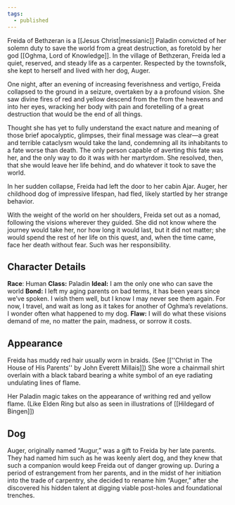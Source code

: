 ```yaml
---
tags:
  - published
---
```

Freida of Bethzeran is a [[Jesus Christ|messianic]] Paladin convicted of her solemn duty to save the world from a great destruction, as foretold by her god [[Oghma, Lord of Knowledge]]. In the village of Bethzeran, Freida led a quiet, reserved, and steady life as a carpenter. Respected by the townsfolk, she kept to herself and lived with her dog, Auger. 

One night, after an evening of increasing feverishness and vertigo, Freida collapsed to the ground in a seizure, overtaken by a a profound vision. She saw divine fires of red and yellow descend from the from the heavens and into her eyes, wracking her body with pain and foretelling of a great destruction that would be the end of all things.  

Thought she has yet to fully understand the exact nature and meaning of those brief apocalyptic, glimpses, their final message was clear—a great and terrible cataclysm would take the land, condemning all its inhabitants to a fate worse than death. The only person capable of averting this fate was her, and the only way to do it was with her martyrdom. She resolved, then, that she would leave her life behind, and do whatever it took to save the world.

In her sudden collapse, Freida had left the door to her cabin Ajar. Auger, her childhood dog of impressive lifespan, had fled, likely startled by her strange behavior. 

With the weight of the world on her shoulders, Freida set out as a nomad, following the visions wherever they guided. She did not know where the journey would take her, nor how long it would last, but it did not matter; she would spend the rest of her life on this quest, and, when the time came, face her death without fear. Such was her responsibility.

## Character Details

**Race**: Human
**Class:** Paladin
**Ideal:** I am the only one who can save the world
**Bond:** I left my aging parents on bad terms, it has been years since we’ve spoken. I wish them well, but I know I may never see them again. For now, I travel, and wait as long as it takes for another of Oghma’s revelations. I wonder often what happened to my dog.
**Flaw:** I will do what these visions demand of me, no matter the pain, madness, or sorrow it costs. 

## Appearance

Freida has muddy red hair usually worn in braids. (See [[''Christ in The House of His Parents'' by John Everett Millais]]) She wore a chainmail shirt overlain with a black tabard bearing a white symbol of an eye radiating undulating lines of flame.

Her Paladin magic takes on the appearance of writhing red and yellow flame. (Like Elden Ring but also as seen in illustrations of [[Hildegard of Bingen]]) 
## Dog

Auger, originally named “Augur,” was a gift to Freida by her late parents. They had named him such as he was keenly alert dog, and they knew that such a companion would keep Freida out of danger growing up. During a period of estrangement from her parents, and in the midst of her initiation into the trade of carpentry, she decided to rename him “Auger,” after she discovered his hidden talent at digging viable post-holes and foundational trenches. 


